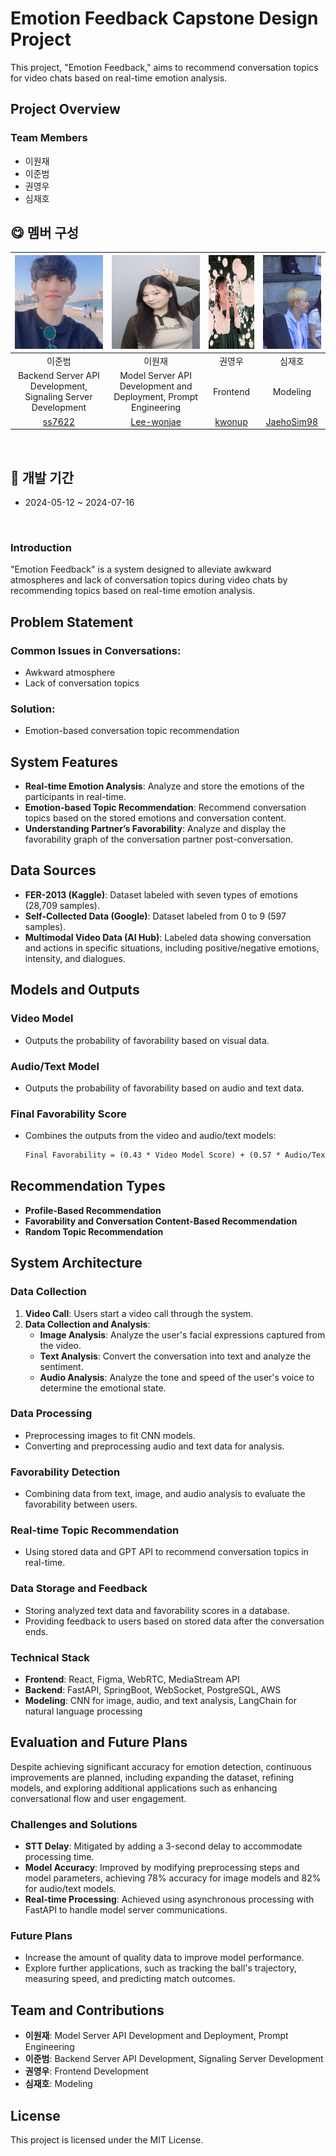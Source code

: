 # Emotion Feedback Capstone Design Project

This project, "Emotion Feedback," aims to recommend conversation topics for video chats based on real-time emotion analysis.

## Project Overview

### Team Members
- 이원재
- 이준범
- 권영우
- 심재호

## 😋 멤버 구성

| <img src="https://github.com/Tave-13th-Project-Team-4-Fiurinee/.github/blob/main/profile/image/%EC%9D%B4%EC%A4%80%EB%B2%94.jpg" alt="이준범" width="150" height="150">  | <img src="https://github.com/Tave-13th-Project-Team-4-Fiurinee/.github/blob/main/profile/image/%EB%B0%B1%EC%A7%80%ED%98%84.jpg" alt="백지현" width="150" height="150"> | <img src="https://github.com/Tave-13th-Project-Team-4-Fiurinee/.github/blob/4007ad230b7f2548afc5eb506114ef3100a4d7a5/profile/image/%EC%8B%9C%EC%98%81.jpg" alt="이시영" width="150" height="150"> | <img src="https://github.com/Tave-13th-Project-Team-4-Fiurinee/.github/blob/4007ad230b7f2548afc5eb506114ef3100a4d7a5/profile/image/%EB%AC%B8%ED%9D%AC.jpg" alt="김문희" width="150" height="150"> |
|:---:|:---:|:---:|:---:|
| 이준범 | 이원재 | 권영우 | 심재호 |
| Backend Server API Development, Signaling Server Development | Model Server API Development and Deployment, Prompt Engineering | Frontend | Modeling |
| [ss7622](https://github.com/ss7622) | [Lee-wonjae](https://github.com/Lee-wonjae) | [kwonup](https://github.com/kwonup) | [JaehoSim98](https://github.com/JaehoSim98) |

<br/>

## 📅 개발 기간
 - 2024-05-12 ~ 2024-07-16
<br>

### Introduction
"Emotion Feedback" is a system designed to alleviate awkward atmospheres and lack of conversation topics during video chats by recommending topics based on real-time emotion analysis.

## Problem Statement

### Common Issues in Conversations:
- Awkward atmosphere
- Lack of conversation topics

### Solution:
- Emotion-based conversation topic recommendation

## System Features

- **Real-time Emotion Analysis**: Analyze and store the emotions of the participants in real-time.
- **Emotion-based Topic Recommendation**: Recommend conversation topics based on the stored emotions and conversation content.
- **Understanding Partner’s Favorability**: Analyze and display the favorability graph of the conversation partner post-conversation.

## Data Sources

- **FER-2013 (Kaggle)**: Dataset labeled with seven types of emotions (28,709 samples).
- **Self-Collected Data (Google)**: Dataset labeled from 0 to 9 (597 samples).
- **Multimodal Video Data (AI Hub)**: Labeled data showing conversation and actions in specific situations, including positive/negative emotions, intensity, and dialogues.

## Models and Outputs

### Video Model
- Outputs the probability of favorability based on visual data.

### Audio/Text Model
- Outputs the probability of favorability based on audio and text data.

### Final Favorability Score
- Combines the outputs from the video and audio/text models:
  ```markdown
  Final Favorability = (0.43 * Video Model Score) + (0.57 * Audio/Text Model Score)
## Recommendation Types

- **Profile-Based Recommendation**
- **Favorability and Conversation Content-Based Recommendation**
- **Random Topic Recommendation**

## System Architecture

### Data Collection

1. **Video Call**: Users start a video call through the system.
2. **Data Collection and Analysis**:
   - **Image Analysis**: Analyze the user's facial expressions captured from the video.
   - **Text Analysis**: Convert the conversation into text and analyze the sentiment.
   - **Audio Analysis**: Analyze the tone and speed of the user's voice to determine the emotional state.

### Data Processing

- Preprocessing images to fit CNN models.
- Converting and preprocessing audio and text data for analysis.

### Favorability Detection

- Combining data from text, image, and audio analysis to evaluate the favorability between users.

### Real-time Topic Recommendation

- Using stored data and GPT API to recommend conversation topics in real-time.

### Data Storage and Feedback

- Storing analyzed text data and favorability scores in a database.
- Providing feedback to users based on stored data after the conversation ends.

### Technical Stack

- **Frontend**: React, Figma, WebRTC, MediaStream API
- **Backend**: FastAPI, SpringBoot, WebSocket, PostgreSQL, AWS
- **Modeling**: CNN for image, audio, and text analysis, LangChain for natural language processing

## Evaluation and Future Plans

Despite achieving significant accuracy for emotion detection, continuous improvements are planned, including expanding the dataset, refining models, and exploring additional applications such as enhancing conversational flow and user engagement.

### Challenges and Solutions

- **STT Delay**: Mitigated by adding a 3-second delay to accommodate processing time.
- **Model Accuracy**: Improved by modifying preprocessing steps and model parameters, achieving 78% accuracy for image models and 82% for audio/text models.
- **Real-time Processing**: Achieved using asynchronous processing with FastAPI to handle model server communications.

### Future Plans

- Increase the amount of quality data to improve model performance.
- Explore further applications, such as tracking the ball's trajectory, measuring speed, and predicting match outcomes.

## Team and Contributions

- **이원재**: Model Server API Development and Deployment, Prompt Engineering
- **이준범**: Backend Server API Development, Signaling Server Development
- **권영우**: Frontend Development
- **심재호**: Modeling

## License

This project is licensed under the MIT License.
